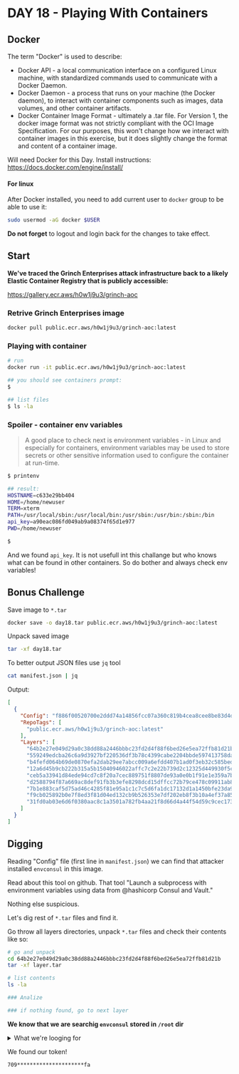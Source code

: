 # DAY 18 - Playing With Containers 

## Docker

The term "Docker" is used to describe:

* Docker API - a local communication interface on a configured Linux machine, with standardized commands used to communicate with a Docker Daemon.
* Docker Daemon - a process that runs on your machine (the Docker daemon), to interact with container components such as images, data volumes, and other container artifacts.
* Docker Container Image Format - ultimately a .tar file. For Version 1, the docker image format was not strictly compliant with the OCI Image Specification. For our purposes, this won't change how we interact with container images in this exercise, but it does slightly change the format and content of a container image.




Will need Docker for this Day.
Install instructions: https://docs.docker.com/engine/install/

#### For linux
After Docker installed, you need to add current user to `docker` group to be able to use it:

```bash
sudo usermod -aG docker $USER
```

__Do not forget__ to logout and login back for the changes to take effect.


## Start

__We've traced the Grinch Enterprises attack infrastructure back to a likely Elastic Container Registry that is publicly accessible:__

https://gallery.ecr.aws/h0w1j9u3/grinch-aoc

### Retrive Grinch Enterprises image

```bash
docker pull public.ecr.aws/h0w1j9u3/grinch-aoc:latest
```

### Playing with container

```bash
# run
docker run -it public.ecr.aws/h0w1j9u3/grinch-aoc:latest

## you should see containers prompt:
$

## list files 
$ ls -la
```

### Spoiler - container env variables

> A good place to check next is environment variables - in Linux and especially for containers, environment variables may be used to store secrets or other sensitive information used to configure the container at run-time.

```bash
$ printenv

## result:
HOSTNAME=c633e29bb404
HOME=/home/newuser
TERM=xterm
PATH=/usr/local/sbin:/usr/local/bin:/usr/sbin:/usr/bin:/sbin:/bin
api_key=a90eac086fd049ab9a08374f65d1e977
PWD=/home/newuser

$
```

And we found `api_key`. It is not usefull int this challange but who knows what can be found in other containers. So do bother and always check env variables!


## Bonus Challenge

Save image to `*.tar`

```bash
docker save -o day18.tar public.ecr.aws/h0w1j9u3/grinch-aoc:latest
```

Unpack saved image

```bash
tar -xf day18.tar
```

To better output JSON files use `jq` tool

```bash
cat manifest.json | jq
```

Output:
```json
[
  {
    "Config": "f886f00520700e2ddd74a14856fcc07a360c819b4cea8cee8be83d4de01e9787.json",
    "RepoTags": [
      "public.ecr.aws/h0w1j9u3/grinch-aoc:latest"
    ],
    "Layers": [
      "64b2e27e049d29a0c38dd88a2446bbbc23fd2d4f88f6bed26e5ea72ffb81d21b/layer.tar",
      "559249edcba26c6a9d3927bf220536df3b78c4399cabe2204bbde597413758da/layer.tar",
      "b4fefd064b69de0870efa2dab29ee7abcc009a6efdd407b1ad0f3eb32c585bed/layer.tar",
      "12a6d45b9cb222b315a5b15040946022affc7c2e22b739d2c12325d449930f5c/layer.tar",
      "ceb5a33941d84ede94cd7c8f20a7cec889751f8807de93a0e0b1f91e1e359a7b/layer.tar",
      "d2588794f87a669ac8def91fb3b3efe8298dcd15dffcc72b79ce478c09911ab8/layer.tar",
      "7b1e883caf5d75ad46c4285f81e95a1c1c7c5d6fa1dc17132d1a1450bfe23da9/layer.tar",
      "f9cb025892b0e7f8ed3f81d04ed132cb9b526353e7df202eb8f3b10a4ef37a85/layer.tar",
      "31fd0ab03e6d6f0380aac8c1a3501a782fb4aa21f8d66d4a44f54d59c9cec173/layer.tar"
    ]
  }
]
```

## Digging

Reading "Config" file (first line in `manifest.json`) we can find that attacker installed `envconsul` in this image.

Read about this tool on github. That tool "Launch a subprocess with environment variables using data from @hashicorp Consul and Vault."

Nothing else suspicious.

Let's dig rest of `*.tar` files and find it.

Go throw all layers directories, unpack `*.tar` files and check their contents like so:

```bash
# go and unpack
cd 64b2e27e049d29a0c38dd88a2446bbbc23fd2d4f88f6bed26e5ea72ffb81d21b
tar -xf layer.tar

# list contents
ls -la

### Analize

### if nothing found, go to next layer
```

__We know that we are searchig `envconsul` stored in `/root` dir__


<details>
	<summary>What we're looging for</summary>

	Searc for `config.hcl` stored in `root/envconsul`.
	In my case it was in stored in last layer.
</details>


We found our token!

```
709*********************fa
```
<!-- 7095b3e9300542edadbc2dd558ac11fa -->